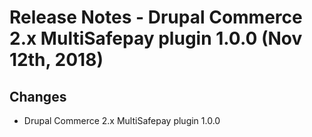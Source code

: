# Release Notes - Drupal Commerce 2.x MultiSafepay plugin 1.0.0 (Nov 12th, 2018) #

## Changes ##
+ Drupal Commerce 2.x MultiSafepay plugin 1.0.0